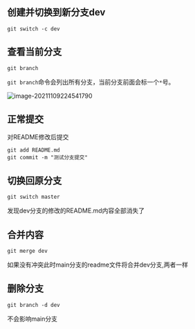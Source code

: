 ## 创建并切换到新分支dev

```
git switch -c dev
```

## 查看当前分支

```
git branch
```

`git branch`命令会列出所有分支，当前分支前面会标一个`*`号。

![image-20211109224541790](https://gitee.com/zhang754/blogimg/raw/master/img/image-20211109224541790.png)

## 正常提交

对README修改后提交

```
git add README.md
git commit -m "测试分支提交"
```

## 切换回原分支

```
git switch master
```

发现dev分支的修改的README.md内容全部消失了

## 合并内容

```
git merge dev
```

如果没有冲突此时main分支的readme文件将合并dev分支,两者一样

## 删除分支

```
git branch -d dev
```

不会影响main分支

